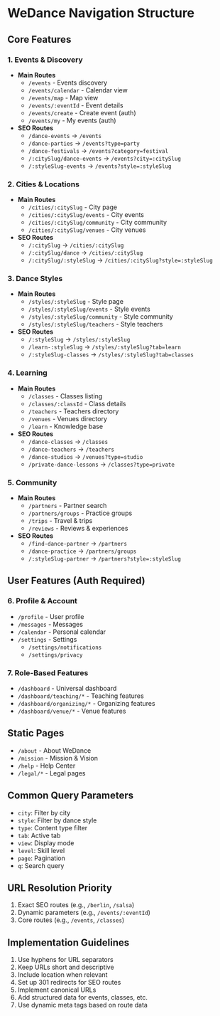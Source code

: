 # WeDance Navigation Structure

## Core Features

### 1. Events & Discovery

- **Main Routes**
  - `/events` - Events discovery
  - `/events/calendar` - Calendar view
  - `/events/map` - Map view
  - `/events/:eventId` - Event details
  - `/events/create` - Create event (auth)
  - `/events/my` - My events (auth)
- **SEO Routes**
  - `/dance-events` → `/events`
  - `/dance-parties` → `/events?type=party`
  - `/dance-festivals` → `/events?category=festival`
  - `/:citySlug/dance-events` → `/events?city=:citySlug`
  - `/:styleSlug-events` → `/events?style=:styleSlug`

### 2. Cities & Locations

- **Main Routes**
  - `/cities/:citySlug` - City page
  - `/cities/:citySlug/events` - City events
  - `/cities/:citySlug/community` - City community
  - `/cities/:citySlug/venues` - City venues
- **SEO Routes**
  - `/:citySlug` → `/cities/:citySlug`
  - `/:citySlug/dance` → `/cities/:citySlug`
  - `/:citySlug/:styleSlug` → `/cities/:citySlug?style=:styleSlug`

### 3. Dance Styles

- **Main Routes**
  - `/styles/:styleSlug` - Style page
  - `/styles/:styleSlug/events` - Style events
  - `/styles/:styleSlug/community` - Style community
  - `/styles/:styleSlug/teachers` - Style teachers
- **SEO Routes**
  - `/:styleSlug` → `/styles/:styleSlug`
  - `/learn-:styleSlug` → `/styles/:styleSlug?tab=learn`
  - `/:styleSlug-classes` → `/styles/:styleSlug?tab=classes`

### 4. Learning

- **Main Routes**
  - `/classes` - Classes listing
  - `/classes/:classId` - Class details
  - `/teachers` - Teachers directory
  - `/venues` - Venues directory
  - `/learn` - Knowledge base
- **SEO Routes**
  - `/dance-classes` → `/classes`
  - `/dance-teachers` → `/teachers`
  - `/dance-studios` → `/venues?type=studio`
  - `/private-dance-lessons` → `/classes?type=private`

### 5. Community

- **Main Routes**
  - `/partners` - Partner search
  - `/partners/groups` - Practice groups
  - `/trips` - Travel & trips
  - `/reviews` - Reviews & experiences
- **SEO Routes**
  - `/find-dance-partner` → `/partners`
  - `/dance-practice` → `/partners/groups`
  - `/:styleSlug-partner` → `/partners?style=:styleSlug`

## User Features (Auth Required)

### 6. Profile & Account

- `/profile` - User profile
- `/messages` - Messages
- `/calendar` - Personal calendar
- `/settings` - Settings
  - `/settings/notifications`
  - `/settings/privacy`

### 7. Role-Based Features

- `/dashboard` - Universal dashboard
- `/dashboard/teaching/*` - Teaching features
- `/dashboard/organizing/*` - Organizing features
- `/dashboard/venue/*` - Venue features

## Static Pages

- `/about` - About WeDance
- `/mission` - Mission & Vision
- `/help` - Help Center
- `/legal/*` - Legal pages

## Common Query Parameters

- `city`: Filter by city
- `style`: Filter by dance style
- `type`: Content type filter
- `tab`: Active tab
- `view`: Display mode
- `level`: Skill level
- `page`: Pagination
- `q`: Search query

## URL Resolution Priority

1. Exact SEO routes (e.g., `/berlin`, `/salsa`)
2. Dynamic parameters (e.g., `/events/:eventId`)
3. Core routes (e.g., `/events`, `/classes`)

## Implementation Guidelines

1. Use hyphens for URL separators
2. Keep URLs short and descriptive
3. Include location when relevant
4. Set up 301 redirects for SEO routes
5. Implement canonical URLs
6. Add structured data for events, classes, etc.
7. Use dynamic meta tags based on route data
